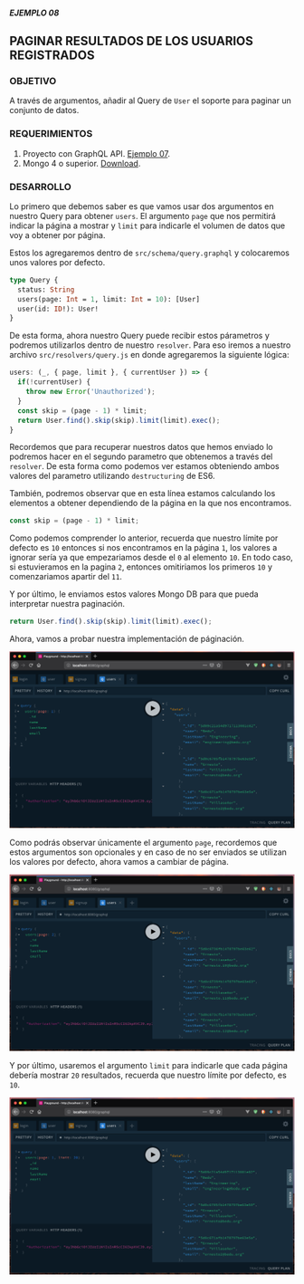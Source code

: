 ##### EJEMPLO 08
## PAGINAR RESULTADOS DE LOS USUARIOS REGISTRADOS

### OBJETIVO
A través de argumentos, añadir al Query de `User` el soporte para paginar un conjunto de datos.

### REQUERIMIENTOS
1. Proyecto con GraphQL API. [Ejemplo 07](https://github.com/coderdiaz/graphql-course-express/tree/ejemplo-07).
2. Mongo 4 o superior. [Download](https://www.mongodb.com/download-center/community).

### DESARROLLO
Lo primero que debemos saber es que vamos usar dos argumentos en nuestro Query para obtener `users`. El argumento `page` que nos permitirá indicar la página a mostrar y `limit` para indicarle el volumen de datos que voy a obtener por página.

Estos los agregaremos dentro de `src/schema/query.graphql` y colocaremos unos valores por defecto.
```graphql
type Query {
  status: String
  users(page: Int = 1, limit: Int = 10): [User]
  user(id: ID!): User!
}
```

De esta forma, ahora nuestro Query puede recibir estos párametros y podremos utilizarlos dentro de nuestro `resolver`. Para eso iremos a nuestro archivo `src/resolvers/query.js` en donde agregaremos la siguiente lógica:
```js
users: (_, { page, limit }, { currentUser }) => {
  if(!currentUser) {
    throw new Error('Unauthorized');
  }
  const skip = (page - 1) * limit;
  return User.find().skip(skip).limit(limit).exec();
}
```

Recordemos que para recuperar nuestros datos que hemos enviado lo podremos hacer en el segundo parametro que obtenemos a través del `resolver`. De esta forma como podemos ver estamos obteniendo ambos valores del parametro utilizando `destructuring` de ES6.

También, podremos observar que en esta línea estamos calculando los elementos a obtener dependiendo de la página en la que nos encontramos.
```js
const skip = (page - 1) * limit;
```

Como podemos comprender lo anterior, recuerda que nuestro límite por defecto es `10` entonces si nos encontramos en la página `1`, los valores a ignorar sería ya que empezariamos desde el `0` al elemento `10`. En todo caso, si estuvieramos en la pagina `2`, entonces omitiriamos los primeros `10` y comenzariamos apartir del `11`.

Y por último, le enviamos estos valores Mongo DB para que pueda interpretar nuestra paginación.
```js
return User.find().skip(skip).limit(limit).exec();
```

Ahora, vamos a probar nuestra implementación de páginación.

![GraphQL Playground Pagination](./screenshots/graphql-playground-pagination.png)

Como podrás observar únicamente el argumento `page`, recordemos que estos argumentos son opcionales y en caso de no ser enviados se utilizan los valores por defecto, ahora vamos a cambiar de página.

![GraphQL Playground Pagination 2](./screenshots/graphql-playground-pagination-2.png)

Y por último, usaremos el argumento `limit` para indicarle que cada página debería mostrar `20` resultados, recuerda que nuestro límite por defecto, es `10`.

![GraphQL Playground Limit](./screenshots/graphql-playground-pagination-limit.png)